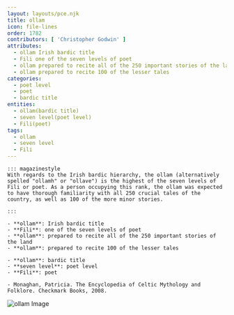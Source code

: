 ```yaml
---
layout: layouts/pce.njk
title: ollam
icon: file-lines
order: 1782
contributors: [ 'Christopher Godwin' ]
attributes:
  - ollam Irish bardic title
  - Fili one of the seven levels of poet
  - ollam prepared to recite all of the 250 important stories of the land
  - ollam prepared to recite 100 of the lesser tales
categories:
  - poet level
  - poet
  - bardic title
entities:
  - ollam(bardic title)
  - seven level(poet level)
  - Fili(poet)
tags:
  - ollam
  - seven level
  - Fili
---
```

``` tab [group1:Info]
::: magazinestyle
With regards to the Irish bardic hierarchy, the ollam (alternatively spelled "ollamh" or "ollave") is the highest of the seven levels of Fili or poet. As a person occupying this rank, the ollam was expected to have thorough familiarity with all 250 crucial tales of the country, as well as 100 of the more minor stories.

:::
```
``` tab [group1:Attributes]
- **ollam**: Irish bardic title
- **Fili**: one of the seven levels of poet
- **ollam**: prepared to recite all of the 250 important stories of the land
- **ollam**: prepared to recite 100 of the lesser tales
```
``` tab [group1:Entities]
- **ollam**: bardic title
- **seven level**: poet level
- **Fili**: poet
```
``` tab [group1:Sources]
- Monaghan, Patricia. The Encyclopedia of Celtic Mythology and Folklore. Checkmark Books, 2008.
```
![ollam Image](https://upload.wikimedia.org/wikipedia/commons/6/6d/Alexander_III_and_Ollamh_R%C3%ADgh.JPG)
